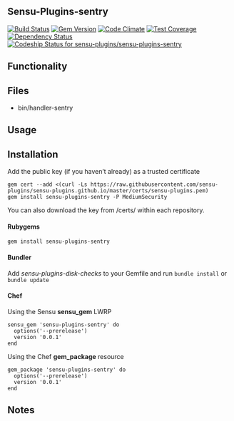 ## Sensu-Plugins-sentry

[![Build Status](https://travis-ci.org/sensu-plugins/sensu-plugins-sentry.svg?branch=master)](https://travis-ci.org/sensu-plugins/sensu-plugins-sentry)
[![Gem Version](https://badge.fury.io/rb/sensu-plugins-sentry.svg)](http://badge.fury.io/rb/sensu-plugins-sentry)
[![Code Climate](https://codeclimate.com/github/sensu-plugins/sensu-plugins-sentry/badges/gpa.svg)](https://codeclimate.com/github/sensu-plugins/sensu-plugins-sentry)
[![Test Coverage](https://codeclimate.com/github/sensu-plugins/sensu-plugins-sentry/badges/coverage.svg)](https://codeclimate.com/github/sensu-plugins/sensu-plugins-sentry)
[![Dependency Status](https://gemnasium.com/sensu-plugins/sensu-plugins-sentry.svg)](https://gemnasium.com/sensu-plugins/sensu-plugins-sentry)
[ ![Codeship Status for sensu-plugins/sensu-plugins-sentry](https://codeship.com/projects/cd5993d0-ea2f-0132-feb9-32dfa18a9fce/status?branch=master)](https://codeship.com/projects/83067)

## Functionality

## Files
 * bin/handler-sentry

## Usage

## Installation

Add the public key (if you haven’t already) as a trusted certificate

```
gem cert --add <(curl -Ls https://raw.githubusercontent.com/sensu-plugins/sensu-plugins.github.io/master/certs/sensu-plugins.pem)
gem install sensu-plugins-sentry -P MediumSecurity
```

You can also download the key from /certs/ within each repository.

#### Rubygems

`gem install sensu-plugins-sentry`

#### Bundler

Add *sensu-plugins-disk-checks* to your Gemfile and run `bundle install` or `bundle update`

#### Chef

Using the Sensu **sensu_gem** LWRP
```
sensu_gem 'sensu-plugins-sentry' do
  options('--prerelease')
  version '0.0.1'
end
```

Using the Chef **gem_package** resource
```
gem_package 'sensu-plugins-sentry' do
  options('--prerelease')
  version '0.0.1'
end
```

## Notes
